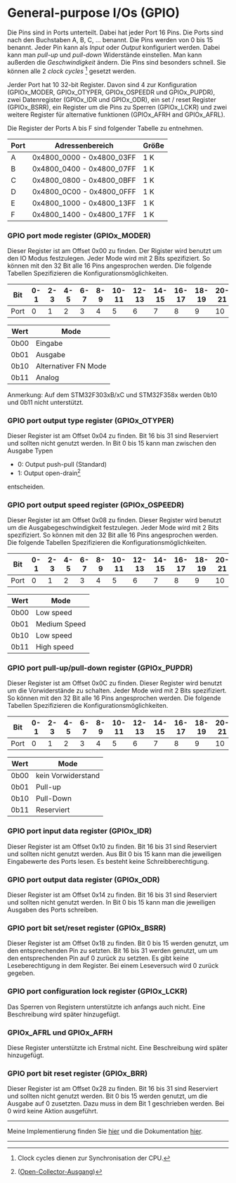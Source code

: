 # General-purpose I/Os (GPIO)

Die Pins sind in Ports unterteilt. Dabei hat jeder Port 16 Pins. Die Ports sind nach den Buchstaben A, B, C, ... benannt. Die Pins werden von 0 bis 15 benannt. Jeder Pin kann als *Input* oder *Output* konfiguriert werden. Dabei kann man *pull-up* und *pull-down* Widerstände einstellen.  Man kann außerden die *Geschwindigkeit* ändern. Die Pins sind besonders schnell. Sie können alle 2 *clock cycles* [^1]  gesetzt werden.   

Jerder Port hat 10 32-bit Register. Davon sind 4 zur Konfiguration (GPIOx_MODER, GPIOx_OTYPER, GPIOx_OSPEEDR und GPIOx_PUPDR), zwei Datenregister (GPIOx_IDR und GPIOx_ODR), ein set / reset Register (GPIOx_BSRR), ein Register um die Pins zu Sperren (GPIOx_LCKR) und zwei weitere Register für alternative funktionen (GPIOx_AFRH and GPIOx_AFRL).

Die Register der Ports A bis F sind folgender Tabelle zu entnehmen.

| Port | Adressenbereich           | Größe |
| ---- | ------------------------- | ----- |
| A    | 0x4800_0000 - 0x4800_03FF | 1 K   |
| B    | 0x4800_0400 - 0x4800_07FF | 1 K   |
| C    | 0x4800_0800 - 0x4800_0BFF | 1 K   |
| D    | 0x4800_0C00 - 0x4800_0FFF | 1 K   |
| E    | 0x4800_1000 - 0x4800_13FF | 1 K   |
| F    | 0x4800_1400 - 0x4800_17FF | 1 K   |



### GPIO port mode register (GPIOx_MODER)

Dieser Register ist am Offset 0x00 zu finden. Der Rigister wird benutzt um den IO Modus festzulegen. Jeder Mode wird mit 2 Bits spezifiziert. So können mit den 32 Bit alle 16 Pins angesprochen werden. Die folgende Tabellen Spezifizieren die Konfigurationsmöglichkeiten.

| Bit  | 0-1  | 2-3  | 4-5  | 6-7  | 8-9  | 10-11 | 12-13 | 14-15 | 16-17 | 18-19 | 20-21 | 22-23 | 24-25 | 26-27 | 28-29 | 30-31 |
| ---- | ---- | ---- | ---- | ---- | ---- | ----- | ----- | ----- | ----- | ----- | ----- | ----- | ----- | ----- | ----- | ----- |
| Port | 0    | 1    | 2    | 3    | 4    | 5     | 6     | 7     | 8     | 9     | 10    | 11    | 12    | 13    | 14    | 15    |

| Wert | Mode                 |
| ---- | -------------------- |
| 0b00 | Eingabe              |
| 0b01 | Ausgabe              |
| 0b10 | Alternativer FN Mode |
| 0b11 | Analog               |

Anmerkung: Auf dem  STM32F303xB/xC und STM32F358x werden 0b10 und 0b11 nicht unterstützt.

### GPIO port output type register (GPIOx_OTYPER) 

Dieser Register ist am Offset 0x04 zu finden. Bit 16 bis 31 sind Reserviert und sollten nicht genutzt werden. In Bit 0 bis 15 kann man zwischen den Ausgabe Typen

- 0: Output push-pull (Standard)
- 1: Output open-drain[^2]

entscheiden.

### GPIO port output speed register (GPIOx_OSPEEDR)

Dieser Register ist am Offset 0x08 zu finden. Dieser Register wird benutzt um die Ausgabegeschwindigkeit festzulegen.  Jeder Mode wird mit 2 Bits spezifiziert. So können mit den 32 Bit alle 16 Pins angesprochen werden. Die folgende Tabellen Spezifizieren die Konfigurationsmöglichkeiten.

| Bit  | 0-1  | 2-3  | 4-5  | 6-7  | 8-9  | 10-11 | 12-13 | 14-15 | 16-17 | 18-19 | 20-21 | 22-23 | 24-25 | 26-27 | 28-29 | 30-31 |
| ---- | ---- | ---- | ---- | ---- | ---- | ----- | ----- | ----- | ----- | ----- | ----- | ----- | ----- | ----- | ----- | ----- |
| Port | 0    | 1    | 2    | 3    | 4    | 5     | 6     | 7     | 8     | 9     | 10    | 11    | 12    | 13    | 14    | 15    |

| Wert | Mode         |
| ---- | ------------ |
| 0b00 | Low speed    |
| 0b01 | Medium Speed |
| 0b10 | Low speed    |
| 0b11 | High speed   |

### GPIO port pull-up/pull-down register (GPIOx_PUPDR)

Dieser Register ist am Offset 0x0C zu finden. Dieser Register wird benutzt um die Vorwiderstände zu schalten.  Jeder Mode wird mit 2 Bits spezifiziert. So können mit den 32 Bit alle 16 Pins angesprochen werden. Die folgende Tabellen Spezifizieren die Konfigurationsmöglichkeiten.

| Bit  | 0-1  | 2-3  | 4-5  | 6-7  | 8-9  | 10-11 | 12-13 | 14-15 | 16-17 | 18-19 | 20-21 | 22-23 | 24-25 | 26-27 | 28-29 | 30-31 |
| ---- | ---- | ---- | ---- | ---- | ---- | ----- | ----- | ----- | ----- | ----- | ----- | ----- | ----- | ----- | ----- | ----- |
| Port | 0    | 1    | 2    | 3    | 4    | 5     | 6     | 7     | 8     | 9     | 10    | 11    | 12    | 13    | 14    | 15    |

| Wert | Mode               |
| ---- | ------------------ |
| 0b00 | kein Vorwiderstand |
| 0b01 | Pull-up            |
| 0b10 | Pull-Down          |
| 0b11 | Reserviert         |

### GPIO port input data register (GPIOx_IDR)

Dieser Register ist am Offset 0x10 zu finden. Bit 16 bis 31 sind Reserviert und sollten nicht genutzt werden. Aus Bit 0 bis 15 kann man die jeweiligen Eingabewerte des Ports lesen. Es besteht keine Schreibberechtigung.

### GPIO port output data register (GPIOx_ODR)

Dieser Register ist am Offset 0x14 zu finden. Bit 16 bis 31 sind Reserviert und sollten nicht genutzt werden. In Bit 0 bis 15 kann man die jeweiligen Ausgaben des Ports schreiben.

### GPIO port bit set/reset register (GPIOx_BSRR) 

Dieser Register ist am Offset 0x18 zu finden. Bit 0 bis 15 werden genutzt, um den entsprechenden Pin zu setzten. Bit 16 bis 31 werden genutzt, um um den entsprechenden Pin auf 0 zurück zu setzten. Es gibt keine Leseberechtigung in dem Register. Bei einem Leseversuch wird 0 zurück gegeben.

### GPIO port configuration lock register (GPIOx_LCKR)

Das Sperren von Registern unterstützte ich anfangs auch nicht.  Eine Beschreibung wird später hinzugefügt.

###  GPIOx_AFRL und GPIOx_AFRH

Diese Register unterstützte ich Erstmal nicht. Eine Beschreibung wird später hinzugefügt.

### GPIO port bit reset register (GPIOx_BRR)

Dieser Register ist am Offset 0x28 zu finden. Bit 16 bis 31 sind Reserviert und sollten nicht genutzt werden. Bit 0 bis 15 werden genutzt, um die Ausgabe auf 0 zusetzten. Dazu muss in dem Bit 1 geschrieben werden. Bei 0 wird keine Aktion ausgeführt. 



------



Meine Implementierung finden Sie [hier](https://github.com/Drodofsky/gpio) und die Dokumentation [hier](https://drodofsky.github.io/gpio/gpio/index.html). 

------



[^1]: Clock cycles dienen zur  Synchronisation der CPU. 
[^2]: ([Open-Collector-Ausgang](https://de.wikipedia.org/wiki/Open-Collector-Ausgang))

